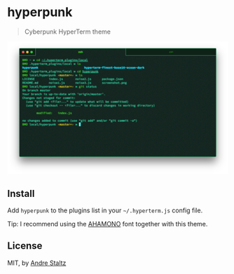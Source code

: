 # hyperpunk

> Cyberpunk HyperTerm theme

![](screenshot.png)

## Install

Add `hyperpunk` to the plugins list in your `~/.hyperterm.js` config file.

Tip: I recommend using the [AHAMONO](http://freebiesbug.com/free-fonts/ahamono-free-font/) font together with this theme.

## License

MIT, by [Andre Staltz](https://staltz.com)
